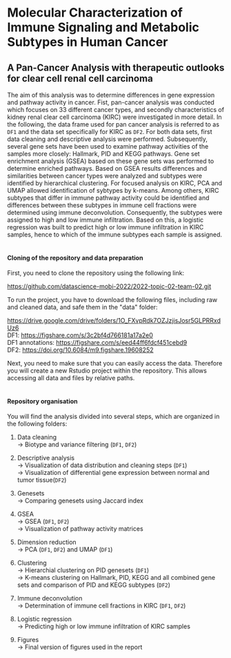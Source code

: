 # Molecular Characterization of Immune Signaling and Metabolic Subtypes in Human Cancer
## A Pan-Cancer Analysis with therapeutic outlooks for clear cell renal cell carcinoma

The aim of this analysis was to determine differences in gene expression and pathway activity in cancer. Fist, pan-cancer analysis was conducted which focuses on 33 different cancer types, and secondly characteristics of kidney renal clear cell carcinoma (KIRC) were investigated in more detail. In the following, the data frame used for pan cancer analysis is referred to as `DF1` and the data set specifically for KIRC as `DF2`. For both data sets, first data cleaning and descriptive analysis were performed. Subsequently, several gene sets have been used to examine pathway activities of the samples more closely: Hallmark, PID and KEGG pathways. Gene set enrichment analysis (GSEA) based on these gene sets was performed to determine enriched pathways. Based on GSEA results differences and similarities between cancer types were analyzed and subtypes were identified by hierarchical clustering. For focused analysis on KIRC, PCA and UMAP allowed identification of sybtypes by k-means. Among others, KIRC subtypes that differ in immune pathway activity could be identified and differences between these subtypes in immune cell fractions were determined using immune deconvolution. Consequently, the subtypes were assigned to high and low immune infiltration. Based on this, a logistic regression was built to predict high or low immune infiltration in KIRC samples, hence to which of the immune subtypes each sample is assigned. 
<br />
<br />

#### Cloning of the repository and data preparation
First, you need to clone the repository using the following link:

<destination> https://github.com/datascience-mobi-2022/2022-topic-02-team-02.git

To run the project, you have to download the following files, including raw and cleaned data, and safe them in the "data" folder:

https://drive.google.com/drive/folders/1O_FXvpRdk7OZJzjisJosr5GLPRRxdUz6 <br />
DF1: https://figshare.com/s/3c2bf4d766181a17a2e0 <br />
DF1 annotations: https://figshare.com/s/eed44ff6fdcf451cebd9 <br />
DF2: https://doi.org/10.6084/m9.figshare.19608252 <br />


Next, you need to make sure that you can easily access the data. Therefore you will create a new Rstudio project within the repository. This allows accessing all data and files by relative paths. 
<br />
<br />

#### Repository organisation
You will find the analysis divided into several steps, which are organized in the following folders:  

1. Data cleaning <br />
&rarr; Biotype and variance filtering (`DF1`, `DF2`)

2. Descriptive analysis <br />
&rarr; Visualization of data distribution and cleaning steps (`DF1`) <br />
&rarr; Visualization of differential gene expression between normal and tumor tissue(`DF2`)

3. Genesets <br />
&rarr; Comparing genesets using Jaccard index

4. GSEA<br />
&rarr; GSEA (`DF1`, `DF2`) <br />
&rarr; Visualization of pathway activity matrices

5. Dimension reduction <br />
&rarr; PCA (`DF1`, `DF2`) and UMAP (`DF1`)

6. Clustering <br />
&rarr; Hierarchial clustering on PID genesets (`DF1`) <br />
&rarr; K-means clustering on Hallmark, PID, KEGG and all combined gene sets and comparison of PID and KEGG subtypes (`DF2`)

7. Immune deconvolution <br />
&rarr; Determination of immune cell fractions in KIRC (`DF1`, `DF2`)

8. Logistic regression <br />
&rarr; Predicting high or low immune infiltration of KIRC samples

9. Figures <br />
&rarr; Final version of figures used in the report



